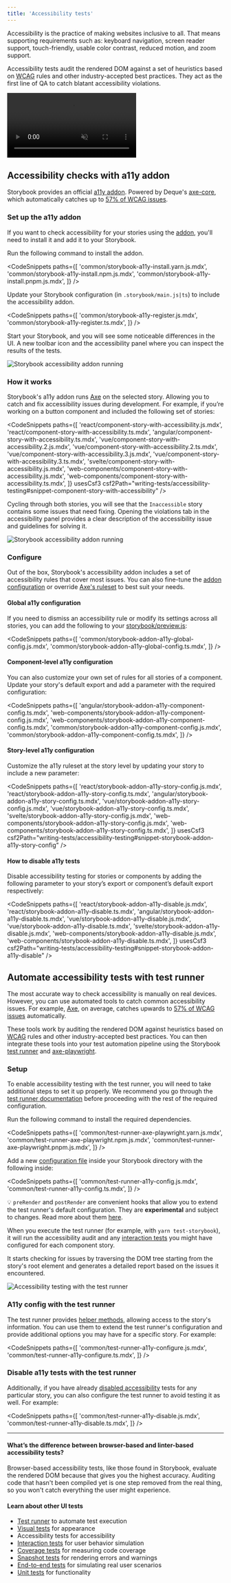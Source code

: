 ```yaml
---
title: 'Accessibility tests'
---
```


<YouTubeCallout id="rNLL0SICr9w" title="STOP fighting accessibility | automate a11y checks" />

Accessibility is the practice of making websites inclusive to all. That means supporting requirements such as: keyboard navigation, screen reader support, touch-friendly, usable color contrast, reduced motion, and zoom support.

Accessibility tests audit the rendered DOM against a set of heuristics based on [WCAG](https://www.w3.org/WAI/standards-guidelines/wcag/) rules and other industry-accepted best practices. They act as the first line of QA to catch blatant accessibility violations.

<video autoPlay muted playsInline loop>
  <source
    src="component-accessibility-testing.mp4"
    type="video/mp4"
  />
</video>

## Accessibility checks with a11y addon

Storybook provides an official [a11y addon](https://storybook.js.org/addons/@storybook/addon-a11y). Powered by Deque's [axe-core](https://github.com/dequelabs/axe-core), which automatically catches up to [57% of WCAG issues](https://www.deque.com/blog/automated-testing-study-identifies-57-percent-of-digital-accessibility-issues/).

### Set up the a11y addon

If you want to check accessibility for your stories using the [addon](https://storybook.js.org/addons/@storybook/addon-a11y/), you'll need to install it and add it to your Storybook.

Run the following command to install the addon.

<!-- prettier-ignore-start -->

<CodeSnippets
  paths={[
    'common/storybook-a11y-install.yarn.js.mdx',
    'common/storybook-a11y-install.npm.js.mdx',
    'common/storybook-a11y-install.pnpm.js.mdx',
  ]}
/>

<!-- prettier-ignore-end -->

Update your Storybook configuration (in `.storybook/main.js|ts`) to include the accessibility addon.

<!-- prettier-ignore-start -->

<CodeSnippets
  paths={[
    'common/storybook-a11y-register.js.mdx',
    'common/storybook-a11y-register.ts.mdx',
  ]}
/>

<!-- prettier-ignore-end -->

Start your Storybook, and you will see some noticeable differences in the UI. A new toolbar icon and the accessibility panel where you can inspect the results of the tests.

![Storybook accessibility addon running](./storybook-a11y-addon-optimized.png)

### How it works

Storybook's a11y addon runs [Axe](https://github.com/dequelabs/axe-core) on the selected story. Allowing you to catch and fix accessibility issues during development. For example, if you’re working on a button component and included the following set of stories:

<!-- prettier-ignore-start -->

<CodeSnippets
  paths={[
    'react/component-story-with-accessibility.js.mdx',
    'react/component-story-with-accessibility.ts.mdx',
    'angular/component-story-with-accessibility.ts.mdx',
    'vue/component-story-with-accessibility.2.js.mdx',
    'vue/component-story-with-accessibility.2.ts.mdx',
    'vue/component-story-with-accessibility.3.js.mdx',
    'vue/component-story-with-accessibility.3.ts.mdx',
    'svelte/component-story-with-accessibility.js.mdx',
    'web-components/component-story-with-accessibility.js.mdx',
    'web-components/component-story-with-accessibility.ts.mdx',
  ]}
  usesCsf3
  csf2Path="writing-tests/accessibility-testing#snippet-component-story-with-accessibility"
/>

<!-- prettier-ignore-end -->

Cycling through both stories, you will see that the `Inaccessible` story contains some issues that need fixing. Opening the violations tab in the accessibility panel provides a clear description of the accessibility issue and guidelines for solving it.

![Storybook accessibility addon running](./storybook-a11y-addon-optimized.png)

### Configure

Out of the box, Storybook's accessibility addon includes a set of accessibility rules that cover most issues. You can also fine-tune the [addon configuration](https://github.com/storybookjs/storybook/tree/next/code/addons/a11y#parameters) or override [Axe's ruleset](https://github.com/storybookjs/storybook/tree/next/code/addons/a11y#handling-failing-rules) to best suit your needs.

#### Global a11y configuration

If you need to dismiss an accessibility rule or modify its settings across all stories, you can add the following to your [storybook/preview.js](../configure/overview.md#configure-story-rendering):

<!-- prettier-ignore-start -->

<CodeSnippets
  paths={[
    'common/storybook-addon-a11y-global-config.js.mdx',
    'common/storybook-addon-a11y-global-config.ts.mdx',
  ]}
/>

<!-- prettier-ignore-end -->

#### Component-level a11y configuration

You can also customize your own set of rules for all stories of a component. Update your story's default export and add a parameter with the required configuration:

<!-- prettier-ignore-start -->

<CodeSnippets
  paths={[
    'angular/storybook-addon-a11y-component-config.ts.mdx',
    'web-components/storybook-addon-a11y-component-config.js.mdx',
    'web-components/storybook-addon-a11y-component-config.ts.mdx',
    'common/storybook-addon-a11y-component-config.js.mdx',
    'common/storybook-addon-a11y-component-config.ts.mdx',
  ]}
/>

<!-- prettier-ignore-end -->

#### Story-level a11y configuration

Customize the a11y ruleset at the story level by updating your story to include a new parameter:

<!-- prettier-ignore-start -->

<CodeSnippets
  paths={[
    'react/storybook-addon-a11y-story-config.js.mdx',
    'react/storybook-addon-a11y-story-config.ts.mdx',
    'angular/storybook-addon-a11y-story-config.ts.mdx',
    'vue/storybook-addon-a11y-story-config.js.mdx',
    'vue/storybook-addon-a11y-story-config.ts.mdx',
    'svelte/storybook-addon-a11y-story-config.js.mdx',
    'web-components/storybook-addon-a11y-story-config.js.mdx',
    'web-components/storybook-addon-a11y-story-config.ts.mdx',
  ]}
  usesCsf3
  csf2Path="writing-tests/accessibility-testing#snippet-storybook-addon-a11y-story-config"
/>

<!-- prettier-ignore-end -->

#### How to disable a11y tests

Disable accessibility testing for stories or components by adding the following parameter to your story’s export or component’s default export respectively:

<!-- prettier-ignore-start -->

<CodeSnippets
  paths={[
   'react/storybook-addon-a11y-disable.js.mdx',
   'react/storybook-addon-a11y-disable.ts.mdx',
   'angular/storybook-addon-a11y-disable.ts.mdx',
   'vue/storybook-addon-a11y-disable.js.mdx',
   'vue/storybook-addon-a11y-disable.ts.mdx',
   'svelte/storybook-addon-a11y-disable.js.mdx',
   'web-components/storybook-addon-a11y-disable.js.mdx',
   'web-components/storybook-addon-a11y-disable.ts.mdx',
  ]}
  usesCsf3
  csf2Path="writing-tests/accessibility-testing#snippet-storybook-addon-a11y-disable"
/>

<!-- prettier-ignore-end -->

## Automate accessibility tests with test runner

The most accurate way to check accessibility is manually on real devices. However, you can use automated tools to catch common accessibility issues. For example, [Axe](https://www.deque.com/axe/), on average, catches upwards to [57% of WCAG issues](https://www.deque.com/blog/automated-testing-study-identifies-57-percent-of-digital-accessibility-issues/) automatically.

These tools work by auditing the rendered DOM against heuristics based on [WCAG](https://www.w3.org/WAI/standards-guidelines/wcag/) rules and other industry-accepted best practices. You can then integrate these tools into your test automation pipeline using the Storybook [test runner](./test-runner.md#test-hook-api-experimental) and [axe-playwright](https://github.com/abhinaba-ghosh/axe-playwright).

### Setup

To enable accessibility testing with the test runner, you will need to take additional steps to set it up properly. We recommend you go through the [test runner documentation](./test-runner.md) before proceeding with the rest of the required configuration.

Run the following command to install the required dependencies.

<!-- prettier-ignore-start -->

<CodeSnippets
  paths={[
    'common/test-runner-axe-playwright.yarn.js.mdx',
    'common/test-runner-axe-playwright.npm.js.mdx',
    'common/test-runner-axe-playwright.pnpm.js.mdx',
  ]}
/>

<!-- prettier-ignore-end -->

Add a new [configuration file](./test-runner.md#test-hook-api-experimental) inside your Storybook directory with the following inside:

<!-- prettier-ignore-start -->

<CodeSnippets
  paths={[
    'common/test-runner-a11y-config.js.mdx',
    'common/test-runner-a11y-config.ts.mdx',
  ]}
/>

<!-- prettier-ignore-end -->

<div class="aside">

💡 `preRender` and `postRender` are convenient hooks that allow you to extend the test runner's default configuration. They are **experimental** and subject to changes. Read more about them [here](./test-runner.md#test-hook-api-experimental).

</div>

When you execute the test runner (for example, with `yarn test-storybook`), it will run the accessibility audit and any [interaction tests](./interaction-testing.md) you might have configured for each component story.

It starts checking for issues by traversing the DOM tree starting from the story's root element and generates a detailed report based on the issues it encountered.

![Accessibility testing with the test runner](./test-runner-a11y-optimized.png)

### A11y config with the test runner

The test runner provides [helper methods](./test-runner.md#helpers), allowing access to the story's information. You can use them to extend the test runner's configuration and provide additional options you may have for a specific story. For example:

<!-- prettier-ignore-start -->

<CodeSnippets
  paths={[
    'common/test-runner-a11y-configure.js.mdx',
    'common/test-runner-a11y-configure.ts.mdx',
  ]}
/>

<!-- prettier-ignore-end -->

### Disable a11y tests with the test runner

Additionally, if you have already [disabled accessibility](#how-to-disable-a11y-tests) tests for any particular story, you can also configure the test runner to avoid testing it as well. For example:

<!-- prettier-ignore-start -->

<CodeSnippets
  paths={[
    'common/test-runner-a11y-disable.js.mdx',
    'common/test-runner-a11y-disable.ts.mdx',
  ]}
/>

<!-- prettier-ignore-end -->

---

#### What’s the difference between browser-based and linter-based accessibility tests?

Browser-based accessibility tests, like those found in Storybook, evaluate the rendered DOM because that gives you the highest accuracy. Auditing code that hasn't been compiled yet is one step removed from the real thing, so you won't catch everything the user might experience.

#### Learn about other UI tests

- [Test runner](./test-runner.md) to automate test execution
- [Visual tests](./visual-testing.md) for appearance
- Accessibility tests for accessibility
- [Interaction tests](./interaction-testing.md) for user behavior simulation
- [Coverage tests](./test-coverage.md) for measuring code coverage
- [Snapshot tests](./snapshot-testing.md) for rendering errors and warnings
- [End-to-end tests](./stories-in-end-to-end-tests.md) for simulating real user scenarios
- [Unit tests](./stories-in-unit-tests.md) for functionality
